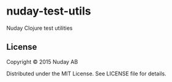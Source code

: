 # nuday-test-utils

Nuday Clojure test utilities

## License

Copyright © 2015 Nuday AB

Distributed under the MIT License. See LICENSE file for details.
